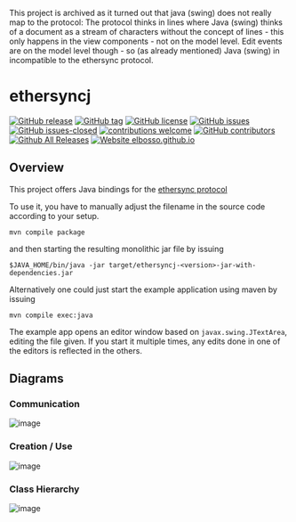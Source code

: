 This project is archived as it turned out that java (swing) does not really map to the protocol: The protocol thinks in lines where Java (swing) thinks of a document
as a stream of characters without the concept of lines - this only happens in the view components - not on the model level. Edit events are on the model level though - 
so (as already mentioned) Java (swing) in incompatible to the ethersync protocol.

# ethersyncj

<!---
[![start with why](https://img.shields.io/badge/start%20with-why%3F-brightgreen.svg?style=flat)](http://www.ted.com/talks/simon_sinek_how_great_leaders_inspire_action)
--->
[![GitHub release](https://img.shields.io/github/release/elbosso/ethersyncj/all.svg?maxAge=1)](https://GitHub.com/elbosso/ethersyncj/releases/)
[![GitHub tag](https://img.shields.io/github/tag/elbosso/ethersyncj.svg)](https://GitHub.com/elbosso/ethersyncj/tags/)
[![GitHub license](https://img.shields.io/github/license/elbosso/ethersyncj.svg)](https://github.com/elbosso/ethersyncj/blob/master/LICENSE)
[![GitHub issues](https://img.shields.io/github/issues/elbosso/ethersyncj.svg)](https://GitHub.com/elbosso/ethersyncj/issues/)
[![GitHub issues-closed](https://img.shields.io/github/issues-closed/elbosso/ethersyncj.svg)](https://GitHub.com/elbosso/ethersyncj/issues?q=is%3Aissue+is%3Aclosed)
[![contributions welcome](https://img.shields.io/badge/contributions-welcome-brightgreen.svg?style=flat)](https://github.com/elbosso/ethersyncj/issues)
[![GitHub contributors](https://img.shields.io/github/contributors/elbosso/ethersyncj.svg)](https://GitHub.com/elbosso/ethersyncj/graphs/contributors/)
[![Github All Releases](https://img.shields.io/github/downloads/elbosso/ethersyncj/total.svg)](https://github.com/elbosso/ethersyncj)
[![Website elbosso.github.io](https://img.shields.io/website-up-down-green-red/https/elbosso.github.io.svg)](https://elbosso.github.io/)

## Overview

This project offers Java bindings for the [ethersync protocol](https://ethersync.github.io/ethersync/)

To use it, you have to manually adjust the filename in the source code according to your setup.

```
mvn compile package
```

and then starting the resulting monolithic jar file by issuing

```
$JAVA_HOME/bin/java -jar target/ethersyncj-<version>-jar-with-dependencies.jar
```
Alternatively one could just start the example application using maven by  issuing

```
mvn compile exec:java
```

The example app opens an editor window based on `javax.swing.JTextArea`, editing the file given. If you start it multiple times, any edits done in one of the editors is reflected in the others.

## Diagrams

### Communication
![image](https://github.com/user-attachments/assets/21528263-9cde-4da0-a8ec-59680ba4298b)
### Creation / Use
![image](https://github.com/user-attachments/assets/0f218abe-ed58-4ced-a5e3-153304ed45e0)
### Class Hierarchy
![image](https://github.com/user-attachments/assets/311176c3-eb0b-4ed3-8ccf-a93368bce256)
